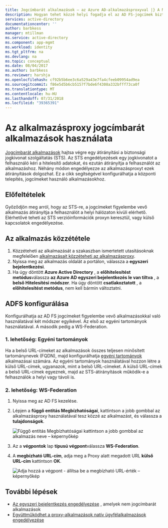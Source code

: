 ```yaml
---
title: Jogcímbarát alkalmazások – az Azure AD-alkalmazásproxyval |} A Microsoft Docs
description: Hogyan tehet közzé helyi fogadja el az AD FS-jogcímek biztonságos távoli hozzáférést a felhasználók által az ASP.NET-alkalmazások.
services: active-directory
documentationcenter: ''
author: barbkess
manager: mtillman
ms.service: active-directory
ms.component: app-mgmt
ms.workload: identity
ms.tgt_pltfrm: na
ms.devlang: na
ms.topic: conceptual
ms.date: 08/04/2017
ms.author: barbkess
ms.reviewer: harshja
ms.openlocfilehash: cf92b5b6ee3c6a529a43e7fa4cfeeb09954ad9ea
ms.sourcegitcommit: f86e5d5b6cb5157f7bde6f4308a332bfff73ca0f
ms.translationtype: MT
ms.contentlocale: hu-HU
ms.lasthandoff: 07/31/2018
ms.locfileid: "39365391"
---
```

# <a name="working-with-claims-aware-apps-in-application-proxy"></a>Az alkalmazásproxy jogcímbarát alkalmazások használata
[Jogcímbarát alkalmazások](https://msdn.microsoft.com/library/windows/desktop/bb736227.aspx) hajtsa végre egy átirányítási a biztonsági jogkivonat szolgáltatás (STS). Az STS engedélyezések egy jogkivonatot a felhasználó kéri a hitelesítő adatokat, és ezután átirányítja a felhasználót az alkalmazáshoz. Néhány módon engedélyezze az alkalmazásproxyt ezek átirányítások dolgozhat. Ez a cikk segítségével konfigurálhatja a központi telepítés, jogcímeket használó alkalmazásokhoz. 

## <a name="prerequisites"></a>Előfeltételek
Győződjön meg arról, hogy az STS-re, a jogcímeket figyelembe vevő alkalmazás átirányítja a felhasználót a helyi hálózaton kívüli elérhető. Elérhetővé teheti az STS verzióinformációk proxyn keresztül, vagy külső kapcsolatok engedélyezése. 

## <a name="publish-your-application"></a>Az alkalmazás közzététele

1. Közzéteheti az alkalmazását a szakaszban ismertetett utasításoknak megfelelően [alkalmazásait közzéteheti az alkalmazásproxy](application-proxy-publish-azure-portal.md).
2. Nyissa meg az alkalmazás oldalát a portálon, válassza a **egyszeri bejelentkezési**.
3. Ha úgy döntött **Azure Active Directory** , a **előhitelesítést metódus**válassza **az Azure AD egyszeri bejelentkezés le van tiltva** , a **belső Hitelesítési módszer**. Ha úgy döntött **csatlakoztatott** , a **előhitelesítést metódus**, nem kell bármin változtatni.

## <a name="configure-adfs"></a>ADFS konfigurálása

Konfigurálhatja az AD FS jogcímeket figyelembe vevő alkalmazásokkal való használatával két módszer egyikével. Az első az egyéni tartományok használatával. A második pedig a WS-Federation. 

### <a name="option-1-custom-domains"></a>1. lehetőség: Egyéni tartományok

Ha a belső URL-címeket az alkalmazások összes teljesen minősített tartománynevek (FQDN), majd konfigurálhatja [egyéni tartományok](application-proxy-configure-custom-domain.md) alkalmazásai számára. Az egyéni tartományok használatával hozzon létre a külső URL-címek, ugyanazok, mint a belső URL-címeket. A külső URL-címek a belső URL-címek egyeznek, majd az STS-átirányítások működik-e a felhasználók a helyi vagy távoli is. 

### <a name="option-2-ws-federation"></a>2. lehetőség: WS-Federation

1. Nyissa meg az AD FS kezelése.
2. Lépjen a **függő entitás Megbízhatóságai**, kattintson a jobb gombbal az alkalmazásproxy használatával tesz közzé az alkalmazást, és válassza a **tulajdonságok**.  

   ![Függő entitás Megbízhatóságai kattintson a jobb gombbal az alkalmazás neve – képernyőkép](./media/application-proxy-configure-for-claims-aware-applications/appproxyrelyingpartytrust.png)  

3. Az a **végpontok** lap **típusú végpont**válassza **WS-Federation**.
4. A **megbízható URL-cím**, adja meg a Proxy alatt megadott URL **külső URL-cím** kattintson **OK**.  

   ![Adja hozzá a végpont - állítsa be a megbízható URL-érték – képernyőkép](./media/application-proxy-configure-for-claims-aware-applications/appproxyendpointtrustedurl.png)  

## <a name="next-steps"></a>További lépések
* [Az egyszeri bejelentkezés engedélyezése](application-proxy-single-sign-on.md) , amelyek nem jogcímbarát alkalmazások
* [Együttműködhet a proxy-alkalmazások natív ügyfélalkalmazások engedélyezése](application-proxy-configure-native-client-application.md)



